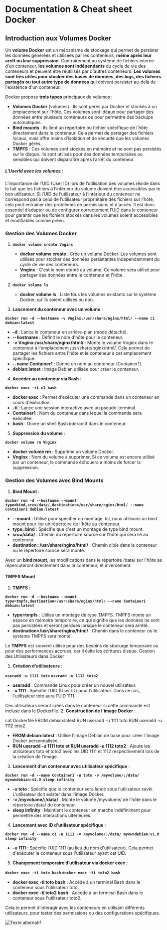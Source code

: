 # Documentation & Cheat sheet Docker

## Introduction aux Volumes Docker

Un **volume Docker** est un mécanisme de stockage qui permet de persister les données générées et utilisées par les conteneurs, **même après leur arrêt ou leur suppression**. Contrairement au système de fichiers interne d’un conteneur, **les volumes sont indépendants** du cycle de vie des conteneurs et peuvent être réutilisés par d'autres conteneurs. **Les volumes sont très utiles pour stocker des bases de données, des logs, des fichiers partagés ou tout autre type de données** qui doivent persister au-delà de l'existence d'un conteneur.

Docker propose **trois types** principaux de volumes :

- **Volumes Docker** (volumes) : Ils sont gérés par Docker et stockés à un emplacement sur l'hôte. Ces volumes sont idéaux pour partager des données entre plusieurs conteneurs ou pour permettre des backups automatiques.
- **Bind mounts** : Ils lient un répertoire ou fichier spécifique de l’hôte directement dans le conteneur. Cela permet de partager des fichiers locaux, mais offre moins d’isolation et de sécurité que les volumes Docker gérés.
- **TMPFS** : Ces volumes sont stockés en mémoire et ne sont pas persistés sur le disque. Ils sont utilisés pour des données temporaires ou sensibles qui doivent disparaître après l’arrêt du conteneur.

##### L'UserId avec les volumes :

L'importance de l'UID (User ID) lors de l’utilisation des volumes réside dans le fait que les fichiers à l’intérieur du volume doivent être accessibles par le bon utilisateur. Si l’UID de l’utilisateur à l’intérieur du conteneur ne correspond pas à celui de l’utilisateur propriétaire des fichiers sur l’hôte, cela peut entraîner des problèmes de permissions et d'accès. Il est donc essentiel d’adapter ou de configurer correctement l’UID dans le conteneur pour garantir que les fichiers stockés dans les volumes soient accessibles et modifiables comme prévu.

### Gestion des Volumes Docker
1. **``docker volume create Vnginx``**

    - **docker volume create** : Crée un volume Docker. Les volumes sont utilisés pour stocker des données persistantes indépendamment du cycle de vie des conteneurs.
    - **Vnginx** : C'est le nom donné au volume. Ce volume sera utilisé pour partager des données entre le conteneur et l'hôte.

2. **``docker volume ls``**

    - **docker volume ls** : Liste tous les volumes existants sur le système Docker, qu'ils soient utilisés ou non.

3. **Lancement du conteneur avec un volume** :

**``docker run -d --hostname -v Vnginx:/usr/share/nginx/html/ --name c1 debian:latest``**

- **-d** : Lance le conteneur en arrière-plan (mode détaché).
- **--hostname** : Définit le nom d'hôte pour le conteneur.
- **-v Vnginx:/usr/share/nginx/html/** : Monte le volume Vnginx dans le conteneur à l'emplacement /usr/share/nginx/html/. Cela permet de partager les fichiers entre l'hôte et le conteneur à cet emplacement spécifique.
- **--name Container1** : Donne un nom au conteneur (Container1).
- **debian:latest** : Image Debian utilisée pour créer le conteneur.

4. **Accéder au conteneur via Bash** :

**``docker exec -ti c1 bash``**

- **docker exec** : Permet d'exécuter une commande dans un conteneur en cours d'exécution.
- **-ti** : Lance une session interactive avec un pseudo-terminal.
- **Container1** : Nom du conteneur dans lequel la commande sera exécutée.
- **bash** : Ouvre un shell Bash interactif dans le conteneur.

5. **Suppression du volume** :

**``docker volume rm Vnginx``**

- **docker volume rm** : Supprime un volume Docker.
- **Vnginx** : Nom du volume à supprimer. Si ce volume est encore utilisé par un conteneur, la commande échouera à moins de forcer la suppression.

### Gestion des Volumes avec Bind Mounts
1. **Bind Mount** :

**``docker run -d --hostname --mount type=bind,src=/data/,destination=/usr/share/nginx/html/ --name Container1 debian:latest``**

- **--mount** : Utilisé pour spécifier un montage. Ici, nous utilisons un bind mount pour lier un répertoire de l'hôte au conteneur.
- **type=bind** : Spécifie que c'est un montage de type bind mount.
- **src=/data/** : Chemin du répertoire source sur l'hôte qui sera lié au conteneur.
- **destination=/usr/share/nginx/html/** : Chemin cible dans le conteneur où le répertoire source sera monté.

Avec un **bind mount**, les modifications dans le répertoire /data/ sur l'hôte se répercuteront directement dans le conteneur, et inversement.

#### TMPFS Mount
1. **TMPFS** :

**``docker run -d --hostname --mount type=tmpfs,destination=/usr/share/nginx/html/ --name Container1 debian:latest``**

- **type=tmpfs** : Utilise un montage de type TMPFS. TMPFS monte un espace en mémoire temporaire, ce qui signifie que les données ne sont pas persistées et seront perdues lorsque le conteneur sera arrêté.
- **destination=/usr/share/nginx/html/** : Chemin dans le conteneur où le système TMPFS sera monté.

Le **TMPFS** est souvent utilisé pour des besoins de stockage temporaire ou pour des performances accrues, car il évite les écritures disque.
Gestion des Utilisateurs dans Docker

1. **Création d’utilisateurs** :

**``useradd -u 1111 toto``**
**``useradd -u 1112 toto2``**

- **useradd** : Commande Linux pour créer un nouvel utilisateur.
- **-u 1111** : Spécifie l’UID (User ID) pour l’utilisateur. Dans ce cas, l'utilisateur toto aura l'UID 1111.

Ces utilisateurs seront créés dans le conteneur si cette commande est incluse dans le Dockerfile.
2. **Construction de l'image Docker** :

cat Dockerfile
FROM debian:latest
RUN useradd -u 1111 toto
RUN useradd -u 1112 toto2

- **FROM debian:latest** : Utilise l'image Debian de base pour créer l'image Docker personnalisée.
- **RUN useradd -u 1111 toto et RUN useradd -u 1112 toto2** : Ajoute les utilisateurs toto et toto2 avec les UID 1111 et 1112 respectivement lors de la création de l'image.

3. **Lancement d’un conteneur avec utilisateur spécifique** :

**``docker run -d --name Container1 -u toto -v /myvolume/:/data/ myowndebian:v1.0 sleep infinity``**

- **-u toto** : Spécifie que le conteneur sera lancé sous l’utilisateur xavki. L'utilisateur doit exister dans l'image Docker.
- **-v /myvolume/:/data/** : Monte le volume /myvolume/ de l’hôte dans le répertoire /data/ du conteneur.
- **sleep infinity** : Maintient le conteneur en marche indéfiniment pour permettre des interactions ultérieures.

4. **Lancement avec ID d'utilisateur spécifique** :

**``docker run -d --name c1 -u 1111 -v /myvolume/:/data/ myowndebian:v1.0 sleep infinity``**

- **-u 1111** : Spécifie l'UID 1111 (au lieu du nom d'utilisateur). Cela permet d'exécuter le conteneur sous l'utilisateur ayant cet UID.

5. **Changement temporaire d’utilisateur via docker exec** :

**``docker exec -ti toto bash``**
**``docker exec -ti toto2 bash``**

- **docker exec -ti toto bash** : Accède à un terminal Bash dans le conteneur sous l'utilisateur toto.
- **docker exec -ti toto2 bash** : Accède à un terminal Bash dans le conteneur sous l'utilisateur toto2.

Cela te permet d’interagir avec les conteneurs en utilisant différents utilisateurs, pour tester des permissions ou des configurations spécifiques.

![Texte alternatif](/chemin/access/image.jpg "Titre de l'image")

